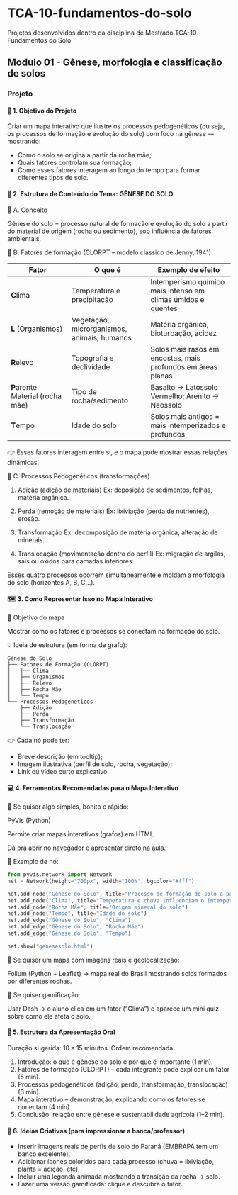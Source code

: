 # TCA-10-fundamentos-do-solo
Projetos desenvolvidos dentro da disciplina de Mestrado TCA-10 Fundamentos do Solo

## Modulo 01 - Gênese, morfologia e classificação de solos

### Projeto

#### 🧭 1. Objetivo do Projeto

Criar um mapa interativo que ilustre os processos pedogenéticos (ou seja, os processos de formação e evolução do solo) com foco na gênese — mostrando:

- Como o solo se origina a partir da rocha mãe;
- Quais fatores controlam sua formação;
- Como esses fatores interagem ao longo do tempo para formar diferentes tipos de solo.

#### 🧱 2. Estrutura de Conteúdo do Tema: GÊNESE DO SOLO

🔹 A. Conceito

Gênese do solo = processo natural de formação e evolução do solo a partir do material de origem (rocha ou sedimento), sob influência de fatores ambientais.

🔹 B. Fatores de formação (CLORPT – modelo clássico de Jenny, 1941)

| Fator | O que é | Exemplo de efeito |
| -------------------------------- | ------------------------------------------- | ------------------------------------------------------------ |
| **C**lima | Temperatura e precipitação | Intemperismo químico mais intenso em climas úmidos e quentes |
| **L** (Organismos) | Vegetação, microrganismos, animais, humanos | Matéria orgânica, bioturbação, acidez |
| **R**elevo | Topografia e declividade | Solos mais rasos em encostas, mais profundos em áreas planas |
| **P**arente Material (rocha mãe) | Tipo de rocha/sedimento | Basalto → Latossolo Vermelho; Arenito → Neossolo |
| **T**empo | Idade do solo | Solos mais antigos = mais intemperizados e profundos |

👉 Esses fatores interagem entre si, e o mapa pode mostrar essas relações dinâmicas.

🔹 C. Processos Pedogenéticos (transformações)

1. Adição (adição de materiais)
  Ex: deposição de sedimentos, folhas, matéria orgânica.

2. Perda (remoção de materiais)
  Ex: lixiviação (perda de nutrientes), erosão.

3. Transformação
  Ex: decomposição de matéria orgânica, alteração de minerais.

4. Translocação (movimentação dentro do perfil)
  Ex: migração de argilas, sais ou óxidos para camadas inferiores.

Esses quatro processos ocorrem simultaneamente e moldam a morfologia do solo (horizontes A, B, C...).

#### 🗺️ 3. Como Representar Isso no Mapa Interativo

🎯 Objetivo do mapa

Mostrar como os fatores e processos se conectam na formação do solo.

💡 Ideia de estrutura (em forma de grafo):

```text
Gênese do Solo
├── Fatores de Formação (CLORPT)
│   ├── Clima
│   ├── Organismos
│   ├── Relevo
│   ├── Rocha Mãe
│   └── Tempo
└── Processos Pedogenéticos
    ├── Adição
    ├── Perda
    ├── Transformação
    └── Translocação
```

👉 Cada nó pode ter:

- Breve descrição (em tooltip);
- Imagem ilustrativa (perfil de solo, rocha, vegetação);
- Link ou vídeo curto explicativo.

#### 💻 4. Ferramentas Recomendadas para o Mapa Interativo

🔸 Se quiser algo simples, bonito e rápido:

PyVis (Python)

Permite criar mapas interativos (grafos) em HTML.

Dá pra abrir no navegador e apresentar direto na aula.

📍 Exemplo de nó:

```python
from pyvis.network import Network
net = Network(height="700px", width="100%", bgcolor="#fff")

net.add_node("Gênese do Solo", title="Processo de formação do solo a partir da rocha mãe")
net.add_node("Clima", title="Temperatura e chuva influenciam o intemperismo")
net.add_node("Rocha Mãe", title="Origem mineral do solo")
net.add_node("Tempo", title="Idade do solo")
net.add_edge("Gênese do Solo", "Clima")
net.add_edge("Gênese do Solo", "Rocha Mãe")
net.add_edge("Gênese do Solo", "Tempo")

net.show("genesesolo.html")
```

🔸 Se quiser um mapa com imagens reais e geolocalização:

Folium (Python + Leaflet) → mapa real do Brasil mostrando solos formados por diferentes rochas.

🔸 Se quiser gamificação:

Usar Dash → o aluno clica em um fator (“Clima”) e aparece um mini quiz sobre como ele afeta o solo.

#### 🎤 5. Estrutura da Apresentação Oral

Duração sugerida: 10 a 15 minutos.
Ordem recomendada:

1. Introdução: o que é gênese do solo e por que é importante (1 min).
2. Fatores de formação (CLORPT) – cada integrante pode explicar um fator (5 min).
3. Processos pedogenéticos (adição, perda, transformação, translocação) (3 min).
4. Mapa interativo – demonstração, explicando como os fatores se conectam (4 min).
5. Conclusão: relação entre gênese e sustentabilidade agrícola (1–2 min).

#### 🌾 6. Ideias Criativas (para impressionar a banca/professor)

- Inserir imagens reais de perfis de solo do Paraná (EMBRAPA tem um banco excelente).
- Adicionar ícones coloridos para cada processo (chuva = lixiviação, planta = adição, etc).
- Incluir uma legenda animada mostrando a transição da rocha → solo.
- Fazer uma versão gamificada: clique e descubra o fator.

